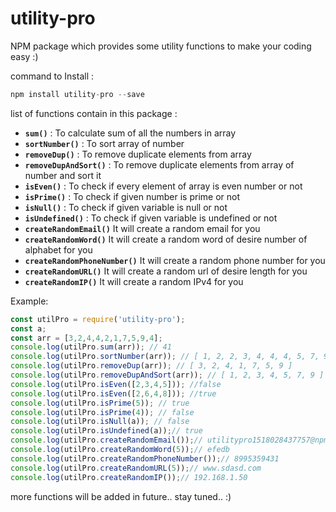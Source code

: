 # utility-pro
NPM package which provides some utility functions to make your coding easy :)

command to Install :
```js
npm install utility-pro --save
```
list of functions contain in this package :

* __`sum()`__ :  To calculate sum of all the numbers in array
* __`sortNumber()`__ : To sort array of number
* __`removeDup()`__ :  To remove duplicate elements from array
* __`removeDupAndSort()`__ : To remove duplicate elements from array of number and sort it
* __`isEven()`__ :  To check if every element of array is even number or not
* __`isPrime()`__ :  To check if given number is prime or not
* __`isNull()`__ :  To check if given variable is null or not
* __`isUndefined()`__ :  To check if given variable is undefined or not
* __`createRandomEmail()`__ It will create a random email for you
* __`createRandomWord()`__ It will create a random word of desire number of alphabet for you
* __`createRandomPhoneNumber()`__ It will create a random phone number for you
* __`createRandomURL()`__ It will create a random url of desire length for you
* __`createRandomIP()`__ It will create a random IPv4 for you

Example:
```js
const utilPro = require('utility-pro');
const a;
const arr = [3,2,4,4,2,1,7,5,9,4];
console.log(utilPro.sum(arr)); // 41
console.log(utilPro.sortNumber(arr)); // [ 1, 2, 2, 3, 4, 4, 4, 5, 7, 9 ]
console.log(utilPro.removeDup(arr)); // [ 3, 2, 4, 1, 7, 5, 9 ]
console.log(utilPro.removeDupAndSort(arr)); // [ 1, 2, 3, 4, 5, 7, 9 ]
console.log(utilPro.isEven([2,3,4,5])); //false
console.log(utilPro.isEven([2,6,4,8])); //true
console.log(utilPro.isPrime(5)); // true
console.log(utilPro.isPrime(4)); // false
console.log(utilPro.isNull(a)); // false
console.log(utilPro.isUndefined(a));// true
console.log(utilPro.createRandomEmail());// utilitypro1518028437757@npm.com
console.log(utilPro.createRandomWord(5));// efedb
console.log(utilPro.createRandomPhoneNumber());// 8995359431
console.log(utilPro.createRandomURL(5));// www.sdasd.com
console.log(utilPro.createRandomIP());// 192.168.1.50

```
more functions will be added in future.. stay tuned.. :)

